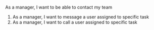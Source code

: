 As a manager, I want to be able to contact my team

1. As a manager, I want to message a user assigned to specific task
2. As a manager, I want to call a user assigned to specific task
